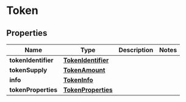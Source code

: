 

# Token


## Properties

Name | Type | Description | Notes
------------ | ------------- | ------------- | -------------
**tokenIdentifier** | [**TokenIdentifier**](TokenIdentifier.md) |  | 
**tokenSupply** | [**TokenAmount**](TokenAmount.md) |  | 
**info** | [**TokenInfo**](TokenInfo.md) |  | 
**tokenProperties** | [**TokenProperties**](TokenProperties.md) |  | 



